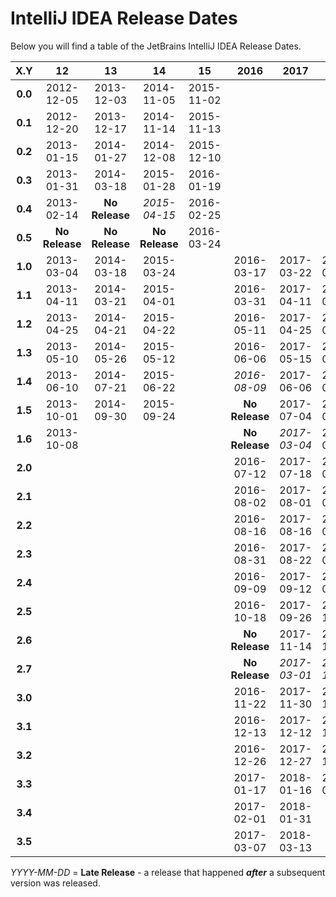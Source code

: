 # IntelliJ IDEA Release Dates
Below you will find a table of the JetBrains IntelliJ IDEA Release Dates.

|   X.Y   |       12       |       13       |       14       |       15       |      2016      |      2017      |      2018      |
|:-------:|:--------------:|:--------------:|:--------------:|:--------------:|:--------------:|:--------------:|:--------------:|
| **0.0** |   2012-12-05   |   2013-12-03   |   2014-11-05   |   2015-11-02   |                |                |                |
| **0.1** |   2012-12-20   |   2013-12-17   |   2014-11-14   |   2015-11-13   |                |                |                |
| **0.2** |   2013-01-15   |   2014-01-27   |   2014-12-08   |   2015-12-10   |                |                |                |
| **0.3** |   2013-01-31   |   2014-03-18   |   2015-01-28   |   2016-01-19   |                |                |                |
| **0.4** |   2013-02-14   | **No Release** |  _2015-04-15_  |   2016-02-25   |                |                |                |
| **0.5** | **No Release** | **No Release** | **No Release** |   2016-03-24   |                |                |                |
| **1.0** |   2013-03-04   |   2014-03-18   |   2015-03-24   |                |   2016-03-17   |   2017-03-22   |   2018-03-27   |
| **1.1** |   2013-04-11   |   2014-03-21   |   2015-04-01   |                |   2016-03-31   |   2017-04-11   |   2018-04-10   |
| **1.2** |   2013-04-25   |   2014-04-21   |   2015-04-22   |                |   2016-05-11   |   2017-04-25   |   2018-04-24   |
| **1.3** |   2013-05-10   |   2014-05-26   |   2015-05-12   |                |   2016-06-06   |   2017-05-15   |   2018-05-08   |
| **1.4** |   2013-06-10   |   2014-07-21   |   2015-06-22   |                |   _2016-08-09_ |   2017-06-06   |   2018-05-21   |
| **1.5** |   2013-10-01   |   2014-09-30   |   2015-09-24   |                | **No Release** |   2017-07-04   |   2018-06-13   |
| **1.6** |   2013-10-08   |                |                |                | **No Release** |  _2017-03-04_  |   2018-07-12   |
| **2.0** |                |                |                |                |   2016-07-12   |   2017-07-18   |   2018-07-24   |
| **2.1** |                |                |                |                |   2016-08-02   |   2017-08-01   |   2018-08-06   |
| **2.2** |                |                |                |                |   2016-08-16   |   2017-08-16   |   2018-08-20   |
| **2.3** |                |                |                |                |   2016-08-31   |   2017-08-22   |   2018-09-03   |
| **2.4** |                |                |                |                |   2016-09-09   |   2017-09-12   |   2018-09-17   |
| **2.5** |                |                |                |                |   2016-10-18   |   2017-09-26   |   2018-10-16   |
| **2.6** |                |                |                |                | **No Release** |   2017-11-14   |   2018-11-13   |
| **2.7** |                |                |                |                | **No Release** |  _2017-03-01_  |  _2018-11-26_  |
| **3.0** |                |                |                |                |   2016-11-22   |   2017-11-30   |   2018-11-20   |
| **3.1** |                |                |                |                |   2016-12-13   |   2017-12-12   |   2018-12-05   |
| **3.2** |                |                |                |                |   2016-12-26   |   2017-12-27   |   2018-12-18   |
| **3.3** |                |                |                |                |   2017-01-17   |   2018-01-16   |   2019-01-09   |
| **3.4** |                |                |                |                |   2017-02-01   |   2018-01-31   |                |
| **3.5** |                |                |                |                |   2017-03-07   |   2018-03-13   |                |

_YYYY-MM-DD_ = **Late Release** - a release that happened ***after*** a subsequent version was released.
